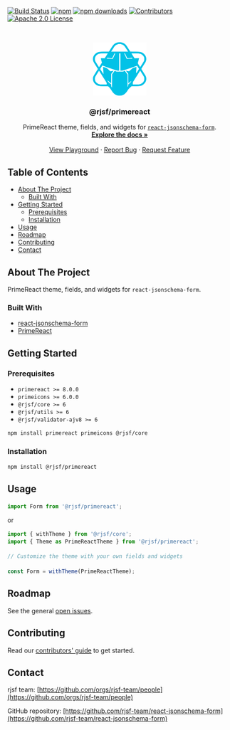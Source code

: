 [![Build Status][build-shield]][build-url]
[![npm][npm-shield]][npm-url]
[![npm downloads][npm-dl-shield]][npm-dl-url]
[![Contributors][contributors-shield]][contributors-url]
[![Apache 2.0 License][license-shield]][license-url]

<br />
<p align="center">
  <a href="https://github.com/rjsf-team/react-jsonschema-form">
    <img src="https://raw.githubusercontent.com/rjsf-team/react-jsonschema-form/main/packages/primereact/logo.png" alt="Logo" width="120" height="120">
  </a>

<h3 align="center">@rjsf/primereact</h3>

  <p align="center">
  PrimeReact theme, fields, and widgets for <a href="https://github.com/rjsf-team/react-jsonschema-form/"><code>react-jsonschema-form</code></a>.
    <br />
    <a href="https://rjsf-team.github.io/react-jsonschema-form/docs/"><strong>Explore the docs »</strong></a>
    <br />
    <br />
    <a href="https://rjsf-team.github.io/react-jsonschema-form/">View Playground</a>
    ·
    <a href="https://github.com/rjsf-team/react-jsonschema-form/issues">Report Bug</a>
    ·
    <a href="https://github.com/rjsf-team/react-jsonschema-form/issues">Request Feature</a>
  </p>
</p>

## Table of Contents

- [About The Project](#about-the-project)
  - [Built With](#built-with)
- [Getting Started](#getting-started)
  - [Prerequisites](#prerequisites)
  - [Installation](#installation)
- [Usage](#usage)
- [Roadmap](#roadmap)
- [Contributing](#contributing)
- [Contact](#contact)

## About The Project

PrimeReact theme, fields, and widgets for `react-jsonschema-form`.

### Built With

- [react-jsonschema-form](https://github.com/rjsf-team/react-jsonschema-form/)
- [PrimeReact](https://github.com/primefaces/primereact)

## Getting Started

### Prerequisites

- `primereact >= 8.0.0`
- `primeicons >= 6.0.0`
- `@rjsf/core >= 6`
- `@rjsf/utils >= 6`
- `@rjsf/validator-ajv8 >= 6`

```sh
npm install primereact primeicons @rjsf/core
```

### Installation

```sh
npm install @rjsf/primereact
```

## Usage

```javascript
import Form from '@rjsf/primereact';
```

or

```javascript
import { withTheme } from '@rjsf/core';
import { Theme as PrimeReactTheme } from '@rjsf/primereact';

// Customize the theme with your own fields and widgets

const Form = withTheme(PrimeReactTheme);
```

## Roadmap

See the general [open issues](https://github.com/rjsf-team/react-jsonschema-form/issues).

## Contributing

Read our [contributors' guide](https://rjsf-team.github.io/react-jsonschema-form/docs/contributing/) to get started.

## Contact

rjsf team: [https://github.com/orgs/rjsf-team/people](https://github.com/orgs/rjsf-team/people)

GitHub
repository: [https://github.com/rjsf-team/react-jsonschema-form](https://github.com/rjsf-team/react-jsonschema-form)

[build-shield]: https://github.com/rjsf-team/react-jsonschema-form/workflows/CI/badge.svg

[build-url]: https://github.com/rjsf-team/react-jsonschema-form/actions

[contributors-shield]: https://img.shields.io/github/contributors/rjsf-team/react-jsonschema-form.svg

[contributors-url]: https://github.com/rjsf-team/react-jsonschema-form/graphs/contributors

[license-shield]: https://img.shields.io/badge/license-Apache%202.0-blue.svg?style=flat-square

[license-url]: https://choosealicense.com/licenses/apache-2.0/

[npm-shield]: https://img.shields.io/npm/v/@rjsf/primereact/latest.svg?style=flat-square

[npm-url]: https://www.npmjs.com/package/@rjsf/primereact

[npm-dl-shield]: https://img.shields.io/npm/dm/@rjsf/primereact.svg?style=flat-square

[npm-dl-url]: https://www.npmjs.com/package/@rjsf/primereact
